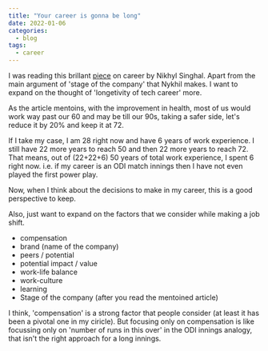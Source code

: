 ```yaml
---
title: "Your career is gonna be long"
date: 2022-01-06
categories:
  - blog
tags:
  - career
---
```



I was reading this brillant [piece]( https://theskip.substack.com/p/stage-of-company-not-name-of-company) on career by Nikhyl Singhal. Apart from the main argument of 'stage of the company' that Nykhil makes. I want to expand on the thought of 'longetivity of tech career' more.

As the article mentoins, with the improvement in health, most of us would work way past our 60 and may be till our 90s, taking a safer side, let's reduce it by 20% and keep it at 72. 

If I take my case, I am 28 right now and have 6 years of work experience. I still have 22 more years to reach 50 and then 22 more years to reach 72. That means, out of (22+22+6) 50 years of total work experience, I spent 6 right now. 
i.e. if my career is an ODI match innings then I have not even played the first power play.

Now, when I think about the decisions to make in my career, this is a good perspective to keep.


Also, just want to expand on the factors that we consider while making a job shift.
- compensation
- brand (name of the company)
- peers / potential
- potential impact / value
- work-life balance
- work-culture
- learning
- Stage of the company (after you read the mentoined article)

I think, 'compensation' is a strong factor that people consider (at least it has been a pivotal one in my ciricle). 
But focusing only on compensation is like focussing only on 'number of runs in this over' in the ODI innings analogy, that isn't the right approach for a long innings.


